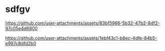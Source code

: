 # sdfgv







https://github.com/user-attachments/assets/83bf5966-5b32-47b2-8df2-97c05e4d6800



https://github.com/user-attachments/assets/1ebf43c1-b8ec-4dfe-84b5-e997c8dfd2b0

